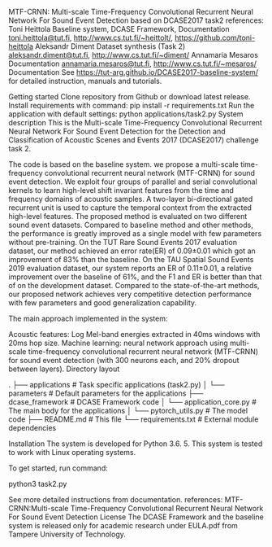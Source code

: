 MTF-CRNN: Multi-scale Time-Frequency Convolutional Recurrent Neural Network For Sound Event Detection
 based on DCASE2017 task2
 references:
Toni Heittola	Baseline system, DCASE Framework, Documentation	toni.heittola@tut.fi, http://www.cs.tut.fi/~heittolt/, https://github.com/toni-heittola
Aleksandr Diment	Dataset synthesis (Task 2)	aleksandr.diment@tut.fi, http://www.cs.tut.fi/~diment/
Annamaria Mesaros	Documentation	annamaria.mesaros@tut.fi, http://www.cs.tut.fi/~mesaros/
Documentation
See https://tut-arg.github.io/DCASE2017-baseline-system/ for detailed instruction, manuals and tutorials.

Getting started
Clone repository from Github or download latest release.
Install requirements with command: pip install -r requirements.txt
Run the application with default settings: python applications/task2.py
System description
This is the Multi-scale Time-Frequency Convolutional Recurrent Neural Network For Sound Event Detection for the Detection and Classification of Acoustic Scenes and Events 2017 (DCASE2017) challenge task 2.

The code is based on the baseline system.  we propose a multi-scale time-frequency convolutional recurrent neural network (MTF-CRNN) for sound event detection. We exploit four groups of parallel and serial convolutional kernels to learn high-level shift invariant features from the time and frequency domains of acoustic samples. A two-layer bi-directional gated recurrent unit is used  to capture the temporal context from the extracted high-level features. The proposed method is evaluated on two different sound event datasets. Compared to baseline method and other methods, the performance is greatly improved as a single model with few parameters without pre-training. On the TUT Rare Sound Events 2017 evaluation dataset, our method achieved an error rate(ER) of 0.09$\pm$0.01 which got an improvement of 83${\%}$ than the baseline. On the TAU Spatial Sound Events 2019 evaluation dataset, our system reports an ER of 0.11$\pm$0.01, a relative improvement over the baseline of 61${\%}$, and the F1 and ER is better than that of on the development dataset. Compared to the state-of-the-art methods, our proposed network achieves very competitive detection performance with few parameters and good generalization capability.

The main approach implemented in the system:

Acoustic features: Log Mel-band energies extracted in 40ms windows with 20ms hop size.
Machine learning: neural network approach using multi-scale time-frequency convolutional recurrent neural network (MTF-CRNN) for sound event detection (with 300 neurons each, and 20% dropout between layers).
Directory layout

.
├── applications            # Task specific applications (task2.py) 
│   └── parameters          # Default parameters for the applications
├── dcase_framework         # DCASE Framework code
│   └── application_core.py          # The main body for the applications
│   └── pytorch_utils.py         # The model code
├── README.md               # This file
└── requirements.txt        # External module dependencies 

Installation
The system is developed for Python 3.6. 5. This system is tested to work with Linux operating systems.

To get started, run command:

python3 task2.py

See more detailed instructions from documentation.
references:
MTF-CRNN:Multi-scale Time-Frequency Convolutional Recurrent Neural Network For Sound Event Detection
License
The DCASE Framework and the baseline system is released only for academic research under EULA.pdf from Tampere University of Technology.
